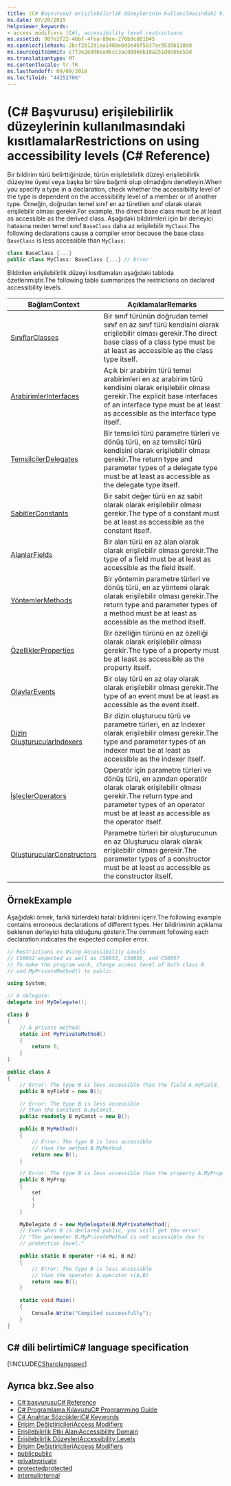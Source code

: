```yaml
---
title: (C# Başvurusu) erişilebilirlik düzeylerinin kullanılmasındaki kısıtlamalar
ms.date: 07/20/2015
helpviewer_keywords:
- access modifiers [C#], accessibility level restrictions
ms.assetid: 987e2f22-46bf-4fea-80ee-270b9cd01045
ms.openlocfilehash: 2bcf2b12d1aa1488e6d3e46f5b37ac9535b138dd
ms.sourcegitcommit: c7f3e2e9d6ead6cc3acd0d66b10a251d0c66e59d
ms.translationtype: MT
ms.contentlocale: tr-TR
ms.lasthandoff: 09/09/2018
ms.locfileid: "44252706"
---
```

# <a name="restrictions-on-using-accessibility-levels-c-reference"></a><span data-ttu-id="2f9e9-102">(C# Başvurusu) erişilebilirlik düzeylerinin kullanılmasındaki kısıtlamalar</span><span class="sxs-lookup"><span data-stu-id="2f9e9-102">Restrictions on using accessibility levels (C# Reference)</span></span>

<span data-ttu-id="2f9e9-103">Bir bildirim türü belirttiğinizde, türün erişilebilirlik düzeyi erişilebilirlik düzeyine üyesi veya başka bir türe bağımlı olup olmadığını denetleyin.</span><span class="sxs-lookup"><span data-stu-id="2f9e9-103">When you specify a type in a declaration, check whether the accessibility level of the type is dependent on the accessibility level of a member or of another type.</span></span> <span data-ttu-id="2f9e9-104">Örneğin, doğrudan temel sınıf en az türetilen sınıf olarak olarak erişilebilir olması gerekir.</span><span class="sxs-lookup"><span data-stu-id="2f9e9-104">For example, the direct base class must be at least as accessible as the derived class.</span></span> <span data-ttu-id="2f9e9-105">Aşağıdaki bildirimleri için bir derleyici hatasına neden temel sınıf `BaseClass` daha az erişilebilir `MyClass`:</span><span class="sxs-lookup"><span data-stu-id="2f9e9-105">The following declarations cause a compiler error because the base class `BaseClass` is less accessible than `MyClass`:</span></span>

```csharp
class BaseClass {...}
public class MyClass: BaseClass {...} // Error
```

<span data-ttu-id="2f9e9-106">Bildirilen erişilebilirlik düzeyi kısıtlamaları aşağıdaki tabloda özetlenmiştir.</span><span class="sxs-lookup"><span data-stu-id="2f9e9-106">The following table summarizes the restrictions on declared accessibility levels.</span></span>

|<span data-ttu-id="2f9e9-107">Bağlam</span><span class="sxs-lookup"><span data-stu-id="2f9e9-107">Context</span></span>|<span data-ttu-id="2f9e9-108">Açıklamalar</span><span class="sxs-lookup"><span data-stu-id="2f9e9-108">Remarks</span></span>|
|-------------|-------------|
|[<span data-ttu-id="2f9e9-109">Sınıflar</span><span class="sxs-lookup"><span data-stu-id="2f9e9-109">Classes</span></span>](../../programming-guide/classes-and-structs/classes.md)|<span data-ttu-id="2f9e9-110">Bir sınıf türünün doğrudan temel sınıf en az sınıf türü kendisini olarak erişilebilir olması gerekir.</span><span class="sxs-lookup"><span data-stu-id="2f9e9-110">The direct base class of a class type must be at least as accessible as the class type itself.</span></span>|
|[<span data-ttu-id="2f9e9-111">Arabirimler</span><span class="sxs-lookup"><span data-stu-id="2f9e9-111">Interfaces</span></span>](../../programming-guide/interfaces/index.md)|<span data-ttu-id="2f9e9-112">Açık bir arabirim türü temel arabirimleri en az arabirim türü kendisini olarak erişilebilir olması gerekir.</span><span class="sxs-lookup"><span data-stu-id="2f9e9-112">The explicit base interfaces of an interface type must be at least as accessible as the interface type itself.</span></span>|
|[<span data-ttu-id="2f9e9-113">Temsilciler</span><span class="sxs-lookup"><span data-stu-id="2f9e9-113">Delegates</span></span>](../../programming-guide/delegates/index.md)|<span data-ttu-id="2f9e9-114">Bir temsilci türü parametre türleri ve dönüş türü, en az temsilci türü kendisini olarak erişilebilir olması gerekir.</span><span class="sxs-lookup"><span data-stu-id="2f9e9-114">The return type and parameter types of a delegate type must be at least as accessible as the delegate type itself.</span></span>|
|[<span data-ttu-id="2f9e9-115">Sabitler</span><span class="sxs-lookup"><span data-stu-id="2f9e9-115">Constants</span></span>](../../programming-guide/classes-and-structs/constants.md)|<span data-ttu-id="2f9e9-116">Bir sabit değer türü en az sabit olarak olarak erişilebilir olması gerekir.</span><span class="sxs-lookup"><span data-stu-id="2f9e9-116">The type of a constant must be at least as accessible as the constant itself.</span></span>|
|[<span data-ttu-id="2f9e9-117">Alanlar</span><span class="sxs-lookup"><span data-stu-id="2f9e9-117">Fields</span></span>](../../programming-guide/classes-and-structs/fields.md)|<span data-ttu-id="2f9e9-118">Bir alan türü en az alan olarak olarak erişilebilir olması gerekir.</span><span class="sxs-lookup"><span data-stu-id="2f9e9-118">The type of a field must be at least as accessible as the field itself.</span></span>|
|[<span data-ttu-id="2f9e9-119">Yöntemler</span><span class="sxs-lookup"><span data-stu-id="2f9e9-119">Methods</span></span>](../../programming-guide/classes-and-structs/methods.md)|<span data-ttu-id="2f9e9-120">Bir yöntemin parametre türleri ve dönüş türü, en az yöntemi olarak olarak erişilebilir olması gerekir.</span><span class="sxs-lookup"><span data-stu-id="2f9e9-120">The return type and parameter types of a method must be at least as accessible as the method itself.</span></span>|
|[<span data-ttu-id="2f9e9-121">Özellikler</span><span class="sxs-lookup"><span data-stu-id="2f9e9-121">Properties</span></span>](../../programming-guide/classes-and-structs/properties.md)|<span data-ttu-id="2f9e9-122">Bir özelliğin türünü en az özelliği olarak olarak erişilebilir olması gerekir.</span><span class="sxs-lookup"><span data-stu-id="2f9e9-122">The type of a property must be at least as accessible as the property itself.</span></span>|
|[<span data-ttu-id="2f9e9-123">Olaylar</span><span class="sxs-lookup"><span data-stu-id="2f9e9-123">Events</span></span>](../../programming-guide/events/index.md)|<span data-ttu-id="2f9e9-124">Bir olay türü en az olay olarak olarak erişilebilir olması gerekir.</span><span class="sxs-lookup"><span data-stu-id="2f9e9-124">The type of an event must be at least as accessible as the event itself.</span></span>|
|[<span data-ttu-id="2f9e9-125">Dizin Oluşturucular</span><span class="sxs-lookup"><span data-stu-id="2f9e9-125">Indexers</span></span>](../../programming-guide/indexers/index.md)|<span data-ttu-id="2f9e9-126">Bir dizin oluşturucu türü ve parametre türleri, en az Indexer olarak erişilebilir olması gerekir.</span><span class="sxs-lookup"><span data-stu-id="2f9e9-126">The type and parameter types of an indexer must be at least as accessible as the indexer itself.</span></span>|
|[<span data-ttu-id="2f9e9-127">İşleçler</span><span class="sxs-lookup"><span data-stu-id="2f9e9-127">Operators</span></span>](../../programming-guide/statements-expressions-operators/operators.md)|<span data-ttu-id="2f9e9-128">Operatör için parametre türleri ve dönüş türü, en azından operatör olarak olarak erişilebilir olması gerekir.</span><span class="sxs-lookup"><span data-stu-id="2f9e9-128">The return type and parameter types of an operator must be at least as accessible as the operator itself.</span></span>|
|[<span data-ttu-id="2f9e9-129">Oluşturucular</span><span class="sxs-lookup"><span data-stu-id="2f9e9-129">Constructors</span></span>](../../programming-guide/classes-and-structs/constructors.md)|<span data-ttu-id="2f9e9-130">Parametre türleri bir oluşturucunun en az Oluşturucu olarak olarak erişilebilir olması gerekir.</span><span class="sxs-lookup"><span data-stu-id="2f9e9-130">The parameter types of a constructor must be at least as accessible as the constructor itself.</span></span>|

## <a name="example"></a><span data-ttu-id="2f9e9-131">Örnek</span><span class="sxs-lookup"><span data-stu-id="2f9e9-131">Example</span></span>

<span data-ttu-id="2f9e9-132">Aşağıdaki örnek, farklı türlerdeki hatalı bildirimi içerir.</span><span class="sxs-lookup"><span data-stu-id="2f9e9-132">The following example contains erroneous declarations of different types.</span></span> <span data-ttu-id="2f9e9-133">Her bildiriminin açıklama beklenen derleyici hata olduğunu gösterir.</span><span class="sxs-lookup"><span data-stu-id="2f9e9-133">The comment following each declaration indicates the expected compiler error.</span></span>

```csharp
// Restrictions on Using Accessibility Levels
// CS0052 expected as well as CS0053, CS0056, and CS0057
// To make the program work, change access level of both class B
// and MyPrivateMethod() to public.

using System;

// A delegate:
delegate int MyDelegate();

class B
{
    // A private method:
    static int MyPrivateMethod()
    {
        return 0;
    }
}

public class A
{
    // Error: The type B is less accessible than the field A.myField.
    public B myField = new B();

    // Error: The type B is less accessible
    // than the constant A.myConst.
    public readonly B myConst = new B();

    public B MyMethod()
    {
        // Error: The type B is less accessible 
        // than the method A.MyMethod.
        return new B();
    }

    // Error: The type B is less accessible than the property A.MyProp
    public B MyProp
    {
        set
        {
        }
    }

    MyDelegate d = new MyDelegate(B.MyPrivateMethod);
    // Even when B is declared public, you still get the error: 
    // "The parameter B.MyPrivateMethod is not accessible due to 
    // protection level."

    public static B operator +(A m1, B m2)
    {
        // Error: The type B is less accessible
        // than the operator A.operator +(A,B)
        return new B();
    }

    static void Main()
    {
        Console.Write("Compiled successfully");
    }
}
```

## <a name="c-language-specification"></a><span data-ttu-id="2f9e9-134">C# dili belirtimi</span><span class="sxs-lookup"><span data-stu-id="2f9e9-134">C# language specification</span></span>

[!INCLUDE[CSharplangspec](~/includes/csharplangspec-md.md)]

## <a name="see-also"></a><span data-ttu-id="2f9e9-135">Ayrıca bkz.</span><span class="sxs-lookup"><span data-stu-id="2f9e9-135">See also</span></span>

- [<span data-ttu-id="2f9e9-136">C# başvurusu</span><span class="sxs-lookup"><span data-stu-id="2f9e9-136">C# Reference</span></span>](../../language-reference/index.md)
- [<span data-ttu-id="2f9e9-137">C# Programlama Kılavuzu</span><span class="sxs-lookup"><span data-stu-id="2f9e9-137">C# Programming Guide</span></span>](../../programming-guide/index.md)
- [<span data-ttu-id="2f9e9-138">C# Anahtar Sözcükleri</span><span class="sxs-lookup"><span data-stu-id="2f9e9-138">C# Keywords</span></span>](../../language-reference/keywords/index.md)
- [<span data-ttu-id="2f9e9-139">Erişim Değiştiricileri</span><span class="sxs-lookup"><span data-stu-id="2f9e9-139">Access Modifiers</span></span>](../../language-reference/keywords/access-modifiers.md)
- [<span data-ttu-id="2f9e9-140">Erişilebilirlik Etki Alanı</span><span class="sxs-lookup"><span data-stu-id="2f9e9-140">Accessibility Domain</span></span>](../../language-reference/keywords/accessibility-domain.md)
- [<span data-ttu-id="2f9e9-141">Erişilebilirlik Düzeyleri</span><span class="sxs-lookup"><span data-stu-id="2f9e9-141">Accessibility Levels</span></span>](../../language-reference/keywords/accessibility-levels.md)
- [<span data-ttu-id="2f9e9-142">Erişim Değiştiricileri</span><span class="sxs-lookup"><span data-stu-id="2f9e9-142">Access Modifiers</span></span>](../../programming-guide/classes-and-structs/access-modifiers.md)
- [<span data-ttu-id="2f9e9-143">public</span><span class="sxs-lookup"><span data-stu-id="2f9e9-143">public</span></span>](../../language-reference/keywords/public.md)
- [<span data-ttu-id="2f9e9-144">private</span><span class="sxs-lookup"><span data-stu-id="2f9e9-144">private</span></span>](../../language-reference/keywords/private.md)
- [<span data-ttu-id="2f9e9-145">protected</span><span class="sxs-lookup"><span data-stu-id="2f9e9-145">protected</span></span>](../../language-reference/keywords/protected.md)
- [<span data-ttu-id="2f9e9-146">internal</span><span class="sxs-lookup"><span data-stu-id="2f9e9-146">internal</span></span>](../../language-reference/keywords/internal.md)